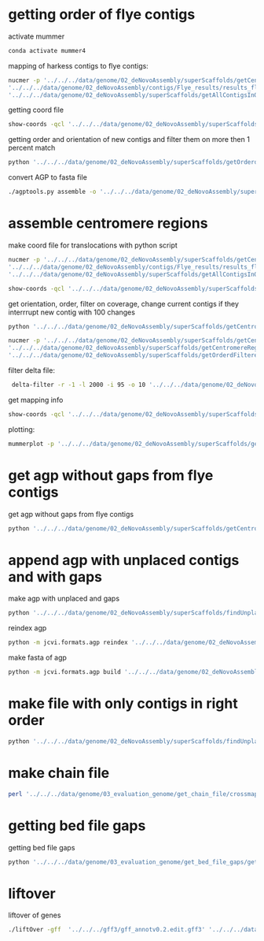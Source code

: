 # getting order of flye contigs
activate mummer
```bash
conda activate mummer4
```

mapping of harkess contigs to flye contigs:
```bash
nucmer -p '../../../data/genome/02_deNovoAssembly/superScaffolds/getCentromereRegions/ContigsToRefseq' \
'../../../data/genome/02_deNovoAssembly/contigs/Flye_results/results_flye_V1_GoodOutput/30-contigger/contigs.fasta' -l 200 -c 100 \
'../../../data/genome/02_deNovoAssembly/superScaffolds/getAllContigsInOldRefseq/AllCurrentContigs.fa'
```

getting coord file
```bash
show-coords -qcl '../../../data/genome/02_deNovoAssembly/superScaffolds/getCentromereRegions/ContigsToRefseq.delta' > '../../../data/genome/02_deNovoAssembly/superScaffolds/getCentromereRegions/ContigsToRefseq.coord'
```

getting order and orientation of new contigs and filter them on more then 1 percent match
```bash
python '../../../data/genome/02_deNovoAssembly/superScaffolds/getOrderdFilteredContigs/ContigsOrderedFilteredToRefseq/getOrderedContigs.py'
```

convert AGP to fasta file
```bash
./agptools.py assemble -o '../../../data/genome/02_deNovoAssembly/superScaffolds/getOrderdFilteredContigs/ContigsOrderedFilteredToRefseq/ContigsOrderedFilteredToRefseqContigs.fa' '../../../data/genome/02_deNovoAssembly/contigs/Flye_results/results_flye_V1_GoodOutput/30-contigger/contigs.fasta' '../../../data/genome/02_deNovoAssembly/superScaffolds/getOrderdFilteredContigs/ContigsOrderedFilteredToRefseq/ContigsOrderedFilteredToRefseqContigs.agp'
```

# assemble centromere regions
make coord file for translocations with python script
```bash
nucmer -p '../../../data/genome/02_deNovoAssembly/superScaffolds/getCentromereRegionsContigsToRefseq' \
'../../../data/genome/02_deNovoAssembly/contigs/Flye_results/results_flye_V1_GoodOutput/30-contigger/contigs.fasta' -l 200 -c 100 \
'../../../data/genome/02_deNovoAssembly/superScaffolds/getAllContigsInOldRefseq/AllCurrentContigs.fa'
```

```bash
show-coords -qcl '../../../data/genome/02_deNovoAssembly/superScaffolds/getCentromereRegions/ContigsToRefseq.delta' > '../../../data/genome/02_deNovoAssembly/superScaffolds/getCentromereRegions/ContigsToRefseq.coord'
```

get orientation, order, filter on coverage, change current contigs if they interrrupt new contig with 100 changes
```bash
python '../../../data/genome/02_deNovoAssembly/superScaffolds/getCentromereRegions/getOrderHarkessContigsInCentromere.py'
```

```bash
nucmer -p '../../../data/genome/02_deNovoAssembly/superScaffolds/getCentromereRegions/100Verplaatsingen/ContigsOrderedFilteredToRefseqV2WithGroupedCentromeres' \
'../../../data/genome/02_deNovoAssembly/superScaffolds/getCentromereRegions/juiste_volgorde_MPDIs_100verplaatsingen.fasta' -l 200 -c 100 \
'../../../data/genome/02_deNovoAssembly/superScaffolds/getOrderdFilteredContigs/ContigsOrderedFilteredToRefseq/ContigsOrderedFilteredToRefseqContigs.fa'
```

filter delta file:
```bash
 delta-filter -r -1 -l 2000 -i 95 -o 10 '../../../data/genome/02_deNovoAssembly/superScaffolds/getCentromereRegions/100Verplaatsingen/ContigsOrderedFilteredToRefseqV2WithGroupedCentromeres.delta'  > '../../../data/genome/02_deNovoAssembly/superScaffolds/getCentromereRegions/100Verplaatsingen/ContigsOrderedFilteredToRefseqV2WithGroupedCentromeres.filtered.delta' 
  ```

get mapping info
```bash
show-coords -qcl '../../../data/genome/02_deNovoAssembly/superScaffolds/getCentromereRegions/100Verplaatsingen/ContigsOrderedFilteredToRefseqV2WithGroupedCentromeres.delta'  > '../../../data/genome/02_deNovoAssembly/superScaffolds/getCentromereRegions/100Verplaatsingen/ContigsOrderedFilteredToRefseqV2WithGroupedCentromeres.coord' 
```

plotting:
```bash
mummerplot -p '../../../data/genome/02_deNovoAssembly/superScaffolds/getCentromereRegions/100Verplaatsingen/ContigsOrderedFilteredToRefseqV2WithGroupedCentromeres'  '../../../data/genome/02_deNovoAssembly/superScaffolds/getCentromereRegions/100Verplaatsingen/ContigsOrderedFilteredToRefseqV2WithGroupedCentromeres.filtered.delta' 
```

# get agp without gaps from flye contigs 
get agp without gaps from flye contigs
```bash
python '../../../data/genome/02_deNovoAssembly/superScaffolds/getCentromereRegions/makeAgpFromCoord.py'
```

# append agp with unplaced contigs and with gaps
make agp with unplaced and gaps
```bash
python '../../../data/genome/02_deNovoAssembly/superScaffolds/findUnplaced/findUnplaced.py'
```

reindex agp
```bash
python -m jcvi.formats.agp reindex '../../../data/genome/02_deNovoAssembly/superScaffolds/findUnplaced/100verplaatsingenWithUnplaced.agp'
```

make fasta of agp  
```bash
python -m jcvi.formats.agp build '../../../data/genome/02_deNovoAssembly/superScaffolds/findUnplaced/100verplaatsingenWithUnplaced.reindexed.agp' '../../../data/genome/02_deNovoAssembly/superScaffolds/getOrderdFilteredContigs/ContigsOrderedFilteredToRefseq/ContigsOrderedFilteredToRefseqContigs.fa' '../../../data/genome/02_deNovoAssembly/superScaffolds/findUnplaced/100verplaatsingenMetUnplaced.fa'
```

# make file with only contigs in right order
```bash
python '../../../data/genome/02_deNovoAssembly/superScaffolds/findUnplaced/getContigsInOrder.py'
```

# make chain file
```bash
perl '../../../data/genome/03_evaluation_genome/get_chain_file/crossmap_delta_to_chain.pl' --fwd_out '../../../data/genome/03_evaluation_genome/get_chain_file/forward.chain' --rev_out '../../../data/genome/03_evaluation_genome/get_chain_file/reverse.chain' '../../../data/genome/03_evaluation_genome/sequence_old_genome/NewRefToOldRef.delta'
```

# getting bed file gaps
getting bed file gaps
```bash
python '../../../data/genome/03_evaluation_genome/get_bed_file_gaps/get_bed_gaps.py' '../../../data/genome/02_deNovoAssembly/superScaffolds/findUnplaced/100verplaatsingenMetUnplaced.fa'
```
 
# liftover
liftover of genes
```bash
./liftOver -gff  '../../../gff3/gff_annotv0.2.edit.gff3' '../../../data/genome/03_evaluation_genome/get_chain_file/forward.chain' '../../../data/genome/03_evaluation_genome/get_chain_file/liftOver/genomeEvy.gff3' '../../../data/genome/03_evaluation_genome/get_chain_file/liftOver/unmapped'
```